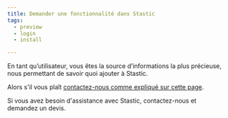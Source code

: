```yaml
---
title: Demander une fonctionnalité dans Stastic
tags:
  - preview
  - login
  - install

---
```

En tant qu’utilisateur, vous êtes la source d’informations la plus précieuse, nous permettant de savoir quoi ajouter à Stastic. 

Alors s'il vous plaît [contactez-nous comme expliqué sur cette page](/contact-fr). 

Si vous avez besoin d'assistance avec Stastic, contactez-nous et demandez un devis.
